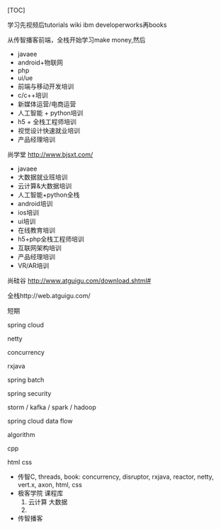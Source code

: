[TOC]

学习先视频后tutorials wiki ibm developerworks再books

从传智播客前端，全栈开始学习make money,然后

 - javaee
 - android+物联网
 - php
 - ui/ue
 - 前端与移动开发培训
 - c/c++培训
 - 新媒体运营/电商运营
 - 人工智能 + python培训
 - h5 + 全栈工程师培训
 - 视觉设计快速就业培训
 - 产品经理培训



尚学堂 http://www.bjsxt.com/

- javaee
- 大数据就业班培训
- 云计算&大数据培训
- 人工智能+python全栈
- android培训
- ios培训
- ui培训
- 在线教育培训
- h5+php全栈工程师培训
- 互联网架构培训
- 产品经理培训
- VR/AR培训



尚硅谷 http://www.atguigu.com/download.shtml#

全栈http://web.atguigu.com/







短期

spring cloud

netty

concurrency

rxjava

spring batch

spring security

storm / kafka / spark / hadoop

spring cloud data flow

algorithm

cpp

html css





































 - 传智C, threads, book: concurrency, disruptor, rxjava, reactor, netty, vert.x, axon, html, css
- 极客学院 课程库
   1. 云计算 大数据
   2. ​
- 传智播客